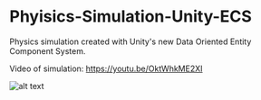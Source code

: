 # Phyisics-Simulation-Unity-ECS
Physics simulation created with Unity's new Data Oriented Entity Component System.

Video of simulation: https://youtu.be/OktWhkME2XI

![alt text](https://cdn.discordapp.com/attachments/519458344805728258/682403247465431064/unknown.png)
